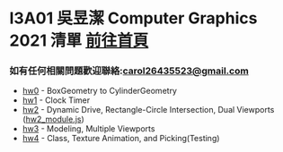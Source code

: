 # I3A01 吳昱潔 Computer Graphics 2021 清單 [前往首頁](https://wuyuchieh.github.io/CGhws/index.html)
### 如有任何相關問題歡迎聯絡:[carol26435523@gmail.com](mailto:carol26435523@gmail.com)
- [hw0](https://github.com/WuYuChieh/CGhws/blob/master/hw0.html) - BoxGeometry to CylinderGeometry
- [hw1](https://github.com/WuYuChieh/CGhws/blob/master/hw1.html) - Clock Timer
- [hw2](https://github.com/WuYuChieh/CGhws/blob/master/hw2.html) - Dynamic Drive, Rectangle-Circle Intersection, Dual Viewports ([hw2_module.js](https://github.com/WuYuChieh/CGhws/blob/master/hw2_module.js))
- [hw3](https://github.com/WuYuChieh/CGhws/blob/master/hw3.html) - Modeling, Multiple Viewports
- [hw4](https://github.com/WuYuChieh/CGhws/blob/master/hw4.html) - Class, Texture Animation, and Picking(Testing)

